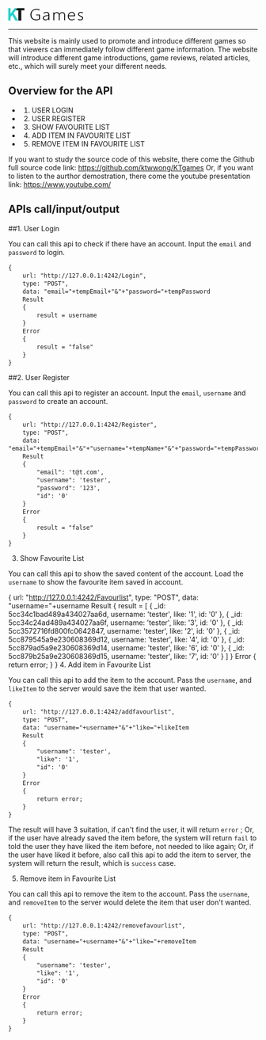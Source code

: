 ![websiteLogo](img/coreImg/logo.png)

---

This website is mainly used to promote and introduce different games so that viewers can immediately follow different game information. The website will introduce different game introductions, game reviews, related articles, etc., which will surely meet your different needs.

Overview for the API
---

- 1. USER LOGIN
- 2. USER REGISTER
- 3. SHOW FAVOURITE LIST
- 4. ADD ITEM IN FAVOURITE LIST
- 5. REMOVE ITEM IN FAVOURITE LIST

If you want to study the source code of this website, there come the Github full source code link:
https://github.com/ktwwong/KTgames
Or, if you want to listen to the aurthor demostration, there come the youtube presentation link:
https://www.youtube.com/

APIs call/input/output
---

##1. User Login

You can call this api to check if there have an account. Input the `email` and `password` to login.
```
{
	url: "http://127.0.0.1:4242/Login",
	type: "POST",
	data: "email="+tempEmail+"&"+"password="+tempPassword   
	Result 
	{
		result = username
	}
	Error 
	{
		result = "false"
	}
}
```
##2. User Register

You can call this api to register an account. Input the `email`, `username` and `password` to create an account.
```
{
	url: "http://127.0.0.1:4242/Register",
	type: "POST",
	data: "email="+tempEmail+"&"+"username="+tempName+"&"+"password="+tempPassword   
	Result
	{
		"email": 't@t.com',
		"username": 'tester',
		"password": '123',
		"id": '0'
	}
	Error 
	{
		result = "false"
	}
}
```
3. Show Favourite List

You can call this api to show the saved content of the account. Load the `username` to show the favourite item saved in account.

{
	url: "http://127.0.0.1:4242/Favourlist",
	type: "POST",
	data: "username="+username
	Result 
	{
		result = 
		[
			{ _id: 5cc34c1bad489a434027aa6d,
				username: 'tester',
				like: '1',
				id: '0' },
			  { _id: 5cc34c24ad489a434027aa6f,
				username: 'tester',
				like: '3',
				id: '0' },
			  { _id: 5cc3572716fd800fc0642847,
				username: 'tester',
				like: '2',
				id: '0' },
			  { _id: 5cc879545a9e230608369d12,
				username: 'tester',
				like: '4',
				id: '0' },
			  { _id: 5cc879ad5a9e230608369d14,
				username: 'tester',
				like: '6',
				id: '0' },
			  { _id: 5cc879b25a9e230608369d15,
				username: 'tester',
				like: '7',
				id: '0' }
		]
	}
	Error 
	{
		return error;
	}
}
4. Add item in Favourite List

You can call this api to add the item to the account. Pass the `username`, and `likeItem` to the server would save the item that user wanted.
```
{
	url: "http://127.0.0.1:4242/addfavourlist",
	type: "POST",
	data: "username="+username+"&"+"like="+likeItem   
	Result
	{
		"username": 'tester',
		"like": '1',
		"id": '0'
	}
	Error 
	{
		return error;
	}
}
```
The result will have 3 suitation, if can't find the user, it will return `error` ; Or, if the user have already saved the item before, the system will return `fail` to told the user they have liked the item before, not needed to like again; Or, if the user have liked it before, also call this api to add the item to server, the system will return the result, which is `success` case.

5. Remove item in Favourite List

You can call this api to remove the item to the account. Pass the `username`, and `removeItem` to the server would delete the item that user don't wanted.

```
{
	url: "http://127.0.0.1:4242/removefavourlist",
	type: "POST",
	data: "username="+username+"&"+"like="+removeItem   
	Result
	{
		"username": 'tester',
		"like": '1',
		"id": '0'
	}
	Error 
	{
		return error;
	}
}
```
